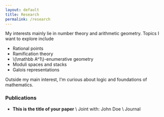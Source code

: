 ```yaml
---
layout: default
title: Research
permalink: /research
---
```


My interests mainly lie in number theory and arithmetic geometry. Topics I want to explore include

- Rational points
- Ramification theory
- \\(\mathbb A^1\\)-enumerative geometry
- Moduli spaces and stacks
- Galois representations

Outside my main interest, I'm curious about logic and foundations of mathematics. 

### Publications
- **This is the title of your paper** \\
Joint with: John Doe  \\
Journal